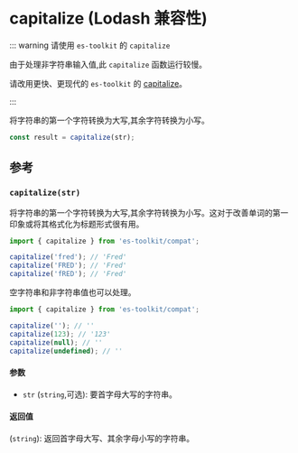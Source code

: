 # capitalize (Lodash 兼容性)

::: warning 请使用 `es-toolkit` 的 `capitalize`

由于处理非字符串输入值,此 `capitalize` 函数运行较慢。

请改用更快、更现代的 `es-toolkit` 的 [capitalize](../../string/capitalize.md)。

:::

将字符串的第一个字符转换为大写,其余字符转换为小写。

```typescript
const result = capitalize(str);
```

## 参考

### `capitalize(str)`

将字符串的第一个字符转换为大写,其余字符转换为小写。这对于改善单词的第一印象或将其格式化为标题形式很有用。

```typescript
import { capitalize } from 'es-toolkit/compat';

capitalize('fred'); // 'Fred'
capitalize('FRED'); // 'Fred'
capitalize('fRED'); // 'Fred'
```

空字符串和非字符串值也可以处理。

```typescript
import { capitalize } from 'es-toolkit/compat';

capitalize(''); // ''
capitalize(123); // '123'
capitalize(null); // ''
capitalize(undefined); // ''
```

#### 参数

- `str` (`string`,可选): 要首字母大写的字符串。

#### 返回值

(`string`): 返回首字母大写、其余字母小写的字符串。
